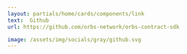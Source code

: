 ```yaml
---
layout: partials/home/cards/components/link
text:  Github
url: https://github.com/orbs-network/orbs-contract-sdk

image: /assets/img/socials/gray/github.svg
---
```

